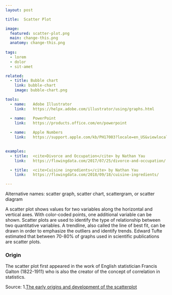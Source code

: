 ```yaml
---
layout: post

title:  Scatter Plot

image:
  featured: scatter-plot.png
  main: change-this.png
  anatomy: change-this.png
  
tags:
  - lorem
  - dolor
  - sit-amet

related:
  - title: Bubble chart
    link: bubble-chart
    image: bubble-chart.png

tools:
  - name:   Adobe Illustrator
    link:   https://helpx.adobe.com/illustrator/using/graphs.html

  - name:   PowerPoint
    link:   https://products.office.com/en/powerpoint
  
  - name:   Apple Numbers
    link:   https://support.apple.com/kb/PH17003?locale=en_US&viewlocale=en_US
    

examples:
  - title:  <cite>Divorce and Occupation</cite> by Nathan Yau
    link:   https://flowingdata.com/2017/07/25/divorce-and-occupation/

  - title:  <cite>Cuisine ingredients</cite> by Nathan Yau
    link:   https://flowingdata.com/2018/09/18/cuisine-ingredients/

---
```

Alternative names: scatter graph, scatter chart, scattergram, or scatter diagram

A scatter plot shows values for two variables along the horizontal and vertical axes. With color-coded points, one additional variable can be shown. Scatter plots are used to identify the type of relationship between two quantitative variables. A trendline, also called the line of best fit, can be drawn in order to emphasize the outliers and identify trends. Edward Tufte estimated that between 70-80% of graphs used in scientific publications are scatter plots.

### Origin
The scatter plot first appeared in the work of English statistician Francis Galton (1822-1911) who is also the creator of the concept of correlation in statistics.


Source:
1.[The early origins and development of the scatterplot](http://datavis.ca/papers/friendly-scat.pdf)

